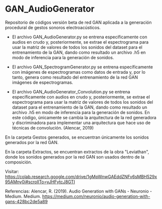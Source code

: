 # GAN_AudioGenerator
Repositorio de códigos versión beta de red GAN aplicada a la generación procedural de gestos sonoros electroacústicos.

* El archivo GAN_AudioGenerator.py se entrena específicamente con audios en crudo y, posteriormente, se extrae el espectrograma para usar la matriz de valores de todos los sonidos del dataset para el entrenamiento de la GAN, dando como resultado un archivo .h5 en modo de inferencia para la generación de sonidos.

* El archivo GAN_SpectrogramGenerator.py se entrena específicamente con imágenes de espectrogramas como datos de entrada y, por lo tanto, genera como resultado del entrenamiento de la red GAN imágenes de espectrogramas.

* El archivo GAN_AudioGenerator_Convolution.py se entrena específicamente con audios en crudo y, posteriormente, se extrae el espectrograma para usar la matriz de valores de todos los sonidos del dataset para el entrenamiento de la GAN, dando como resultado un archivo .h5 en modo de inferencia para la generación de sonidos.
En este código, únicamente se cambia la arquitectura de la red generadora y discriminadora para implementar una arquitectura que hace uso de técnicas de convolución. (Alencar, 2019)

En la carpeta Gestos generados, se encuentran únicamente los sonidos generados por la red GAN.

En la carpeta Extractos, se encuentran extractos de la obra "Leviathan", donde los sonidos generados por la red GAN son usados dentro de la composición.



Visitar:
https://colab.research.google.com/drive/1gMpWnwGAEddZNFv6sMBH529x95AMny0i#scrollTo=yJHFytcJ8GTI


Referencias:
Alencar, R. (2019). Audio Generation with GANs - Neuronio - Medium. Medium. https://medium.com/neuronio/audio-generation-with-gans-428bc2de5a89
